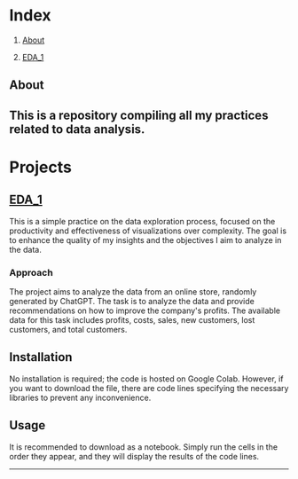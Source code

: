 # Index

1. [About](#About)
   
2. [EDA_1](#EDA_1)

## About

This is a repository compiling all my practices related to data analysis.
---

# Projects 

## [EDA_1](https://github.com/edoruin/EDA_practices/blob/main/EDA_1.ipynb)
This is a simple practice on the data exploration process, focused on the productivity and effectiveness of visualizations over complexity. The goal is to enhance the quality of my insights and the objectives I aim to analyze in the data.

### Approach
The project aims to analyze the data from an online store, randomly generated by ChatGPT. The task is to analyze the data and provide recommendations on how to improve the company's profits. The available data for this task includes profits, costs, sales, new customers, lost customers, and total customers.

## Installation

No installation is required; the code is hosted on Google Colab. However, if you want to download the file, there are code lines specifying the necessary libraries to prevent any inconvenience.

## Usage

It is recommended to download as a notebook. Simply run the cells in the order they appear, and they will display the results of the code lines.

---
